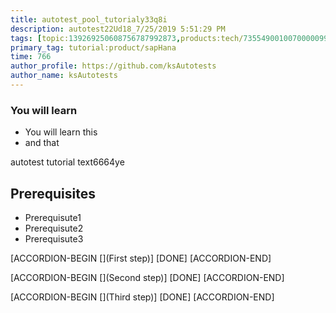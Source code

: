 ```yaml
---
title: autotest_pool_tutorialy33q8i
description: autotest22Ud18_7/25/2019 5:51:29 PM
tags: [topic:139269250608756787992873,products:tech/73554900100700000996,tutorial:experience/advanced]
primary_tag: tutorial:product/sapHana
time: 766
author_profile: https://github.com/ksAutotests
author_name: ksAutotests
---
```

### You will learn
- You will learn this
- and that

autotest tutorial text6664ye

## Prerequisites
- Prerequisute1
- Prerequisute2
- Prerequisute3

[ACCORDION-BEGIN [](First step)]
[DONE]
[ACCORDION-END]

[ACCORDION-BEGIN [](Second step)]
[DONE]
[ACCORDION-END]

[ACCORDION-BEGIN [](Third step)]
[DONE]
[ACCORDION-END]

